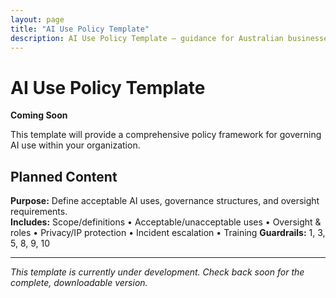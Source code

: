 ```yaml
---
layout: page
title: "AI Use Policy Template"
description: AI Use Policy Template — guidance for Australian businesses.
---
```


# AI Use Policy Template

**Coming Soon**

This template will provide a comprehensive policy framework for governing AI use within your organization.

## Planned Content

**Purpose:** Define acceptable AI uses, governance structures, and oversight requirements.  
**Includes:** Scope/definitions • Acceptable/unacceptable uses • Oversight & roles • Privacy/IP protection • Incident escalation • Training
**Guardrails:** 1, 3, 5, 8, 9, 10

---

*This template is currently under development. Check back soon for the complete, downloadable version.*
